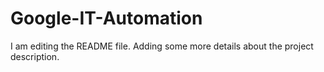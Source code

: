 # Google-IT-Automation

I am editing the README file. Adding some more details about the project description.
